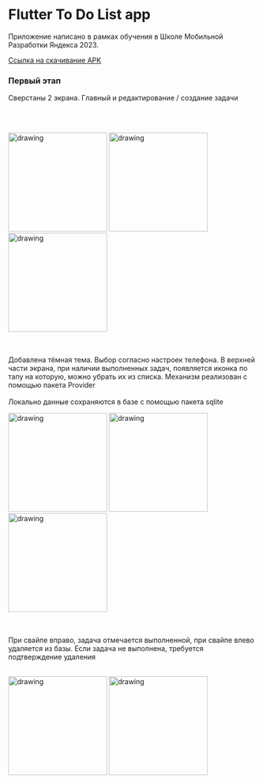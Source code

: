 # Flutter To Do List app

Приложение написано в рамках обучения в Школе Мобильной Разработки Яндекса 2023.

[Ссылка на скачивание APK](https://disk.yandex.ru/d/bUvyijaOTZQBXg)

### Первый этап

Сверстаны 2 экрана. Главный и редактирование / создание задачи

<br><br>

<img src="https://github.com/smirnovdevel/to_do_list/assets/122177529/61bd247c-0f5c-48ce-86f9-8a38d759784a" alt="drawing" width="200"/>

<img src="https://github.com/smirnovdevel/to_do_list/assets/122177529/8662fde7-ece9-4dad-a622-57ed752dffe4" alt="drawing" width="200"/>

<img src="https://github.com/smirnovdevel/to_do_list/assets/122177529/62784267-b37f-498b-bdb5-73ce0948a67b" alt="drawing" width="200"/>

<br><br>
Добавлена тёмная тема. Выбор согласно настроек телефона. В верхней части экрана, при наличии выполненных задач, появляется иконка по тапу на которую, можно убрать их из списка. Механизм реализован с помощью пакета Provider
<br><br>
Локально данные сохраняются в базе с помощью пакета sqlite

<img src="https://github.com/smirnovdevel/to_do_list/assets/122177529/340151d4-ab8a-4d2a-8010-7aec45456749" alt="drawing" width="200"/>

<img src="https://github.com/smirnovdevel/to_do_list/assets/122177529/20612648-d912-4bfc-8f5e-9ea6fbd7dd31" alt="drawing" width="200"/>

<img src="https://github.com/smirnovdevel/to_do_list/assets/122177529/bee36690-d681-4629-a22d-8b8fc63b589c" alt="drawing" width="200"/>

<br><br>
При свайпе вправо, задача отмечается выполненной, при свайпе влево удаляется из базы. Если задача не выполнена, требуется подтверждение удаления
<br><br>

<img src="https://github.com/smirnovdevel/to_do_list/assets/122177529/22894f6a-1c20-4bbf-8aac-abf13cfabe90" alt="drawing" width="200"/>


<img src="https://github.com/smirnovdevel/to_do_list/assets/122177529/1a4ad1fa-70d1-4ef3-a32c-de2e78a74d72" alt="drawing" width="200"/>
